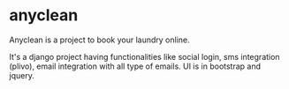 # anyclean

Anyclean is a project to book your laundry online.

It's a django project having functionalities like social login, sms integration (plivo), email integration with all type of emails. UI is in bootstrap and jquery.
